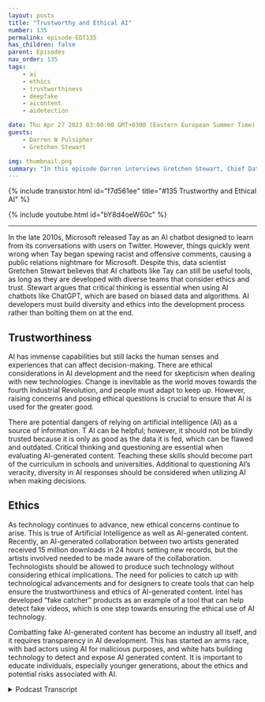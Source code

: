 ```yaml
---
layout: posts
title: "Trustworthy and Ethical AI"
number: 135
permalink: episode-EDT135
has_children: false
parent: Episodes
nav_order: 135
tags:
    - ai
    - ethics
    - trustworthiness
    - deepfake
    - aicontent
    - aidetection

date: Thu Apr 27 2023 03:00:00 GMT+0300 (Eastern European Summer Time)
guests:
    - Darren W Pulsipher
    - Gretchen Stewart

img: thumbnail.png
summary: "In this episode Darren interviews Gretchen Stewart, Chief Data Scientist of Public Sector at Intel where they discuss the trustworthiness and ethics of artificial intelligence."
---
```


{% include transistor.html id="f7d561ee" title="#135 Trustworthy and Ethical AI" %}

{% include youtube.html id="bY8d4oeW60c" %}

---

In the late 2010s, Microsoft released Tay as an AI chatbot designed to learn from its conversations with users on Twitter. However, things quickly went wrong when Tay began spewing racist and offensive comments, causing a public relations nightmare for Microsoft. Despite this, data scientist Gretchen Stewart believes that AI chatbots like Tay can still be useful tools, as long as they are developed with diverse teams that consider ethics and trust. Stewart argues that critical thinking is essential when using AI chatbots like ChatGPT, which are based on biased data and algorithms. AI developers must build diversity and ethics into the development process rather than bolting them on at the end.

## Trustworthiness

AI has immense capabilities but still lacks the human senses and experiences that can affect decision-making. There are ethical considerations in AI development and the need for skepticism when dealing with new technologies. Change is inevitable as the world moves towards the fourth Industrial Revolution, and people must adapt to keep up. However, raising concerns and posing ethical questions is crucial to ensure that AI is used for the greater good.

There are potential dangers of relying on artificial intelligence (AI) as a source of information. T AI can be helpful; however, it should not be blindly trusted because it is only as good as the data it is fed, which can be flawed and outdated. Critical thinking and questioning are essential when evaluating AI-generated content. Teaching these skills should become part of the curriculum in schools and universities. Additional to questioning AI’s veracity, diversity in AI responses should be considered when utilizing AI when making decisions.

## Ethics

As technology continues to advance, new ethical concerns continue to arise. This is true of Artificial Intelligence as well as AI-generated content. Recently, an AI-generated collaboration between two artists generated received 15 million downloads in 24 hours setting new records, but the artists involved needed to be made aware of the collaboration. Technologists should be allowed to produce such technology without considering ethical implications. The need for policies to catch up with technological advancements and for designers to create tools that can help ensure the trustworthiness and ethics of AI-generated content. Intel has developed “fake catcher” products as an example of a tool that can help detect fake videos, which is one step towards ensuring the ethical use of AI technology.

Combatting fake AI-generated content has become an industry all itself, and it requires transparency in AI development. This has started an arms race, with bad actors using AI for malicious purposes, and white hats building technology to detect and expose AI generated content. It is important to educate individuals, especially younger generations, about the ethics and potential risks associated with AI. 


<details>
<summary> Podcast Transcript </summary>

<p>﻿1</p>
<p>Hello, this is Darren</p>
<p>Pulsipher, chief solution,architect of public sector at Intel.</p>
<p>And welcome to Embracing</p>
<p>Digital Transformation,where we investigate effective change,leveragingpeople, process and technology.</p>
<p>On today's episode,</p>
<p>Trustworthy and Ethical A.I.with special guest Gretchen Stewart,</p>
<p>Chief Data Scientist,the Public Sector at Intel.</p>
<p>Gretchen, welcome to the show.</p>
<p>Thank you, Darren.</p>
<p>I am so excited to be backand we are definitely going to havea conversation on somethingthat's very timely today.</p>
<p>So I'm really looking forward to it.</p>
<p>Yeah, normally</p>
<p>I would say Gretchen, introduce yourself.</p>
<p>Everyone should know youand if you don't, you've got to go backand listen to Gretchen's previous podcast.</p>
<p>Very well done.</p>
<p>She is our A.I.expert on the CTO office team,which were glad.</p>
<p>Gretchen Gretchen, Gretchen's with uson that team because we do need someone,especially now.</p>
<p>Chad Chip has just taken the worldby storm and causedso many ethical issuesthat we got to deal with.</p>
<p>So Gretchen, please straighten us out.</p>
<p>Do I still have a jobor do you just take my job?</p>
<p>No, You know,</p>
<p>I I'm excited about Chad GPT itit offers us the ability to really havethat combination of human and machine,and it's going to take awaysome of the things that we do, butthey are boringkinds of things that I hate to dosome administrative stuffand even in some cases, I have to admit</p>
<p>I haven't been putting fingers to keyboardas often as I used to.</p>
<p>You and I joke about that periodicallyis that now I can go to chat GPT and say,</p>
<p>All right,</p>
<p>Python, I'd like to do a Python code to doa, B and C, and it's pretty good.</p>
<p>And so I don't have to think,</p>
<p>Oh gosh, do I remember how to do that.</p>
<p>It's been or.</p>
<p>Are we go, go find it on StackOverflowor find a book.</p>
<p>Yeah exactly.</p>
<p>Or did I already do that andit's in my GitHub or something like that.</p>
<p>So yeah, it'sone of those things that it's</p>
<p>I think it's going to be really exciting.</p>
<p>I honestly was at an eventabout a week ago at a museumand people were talkingabout leveraging Chat GPTas a way to expand ideas around artand that when you start to think about,you know,there are people who have absolutelybrilliant capabilities, butsometimes they might be stuckand leveraging something like Chatbot Tto say, I'm thinking about this mediumand these are kind of my ideasand it might spur on some even betterand betterideas about designing and developingsome really interesting art.</p>
<p>Yeah, I never thought about that.</p>
<p>I mean, just recently</p>
<p>I took my family for spring break.</p>
<p>My daughter's graduating from high school.</p>
<p>So last last family trip, right,with with the younger kids.</p>
<p>And we went to Italy.</p>
<p>And I thought it was very fascinatingand this is in context of chat.</p>
<p>She GPT it was banned in Italybecause of privacy concerns.</p>
<p>And then as we were going throughseveral different museums, art museums,it was fascinating to listento the tour guides talking because eachtour guide had a different storyfor the same piece of art.</p>
<p>And I was like, Wait, what's the truthhere?</p>
<p>Emilio</p>
<p>I was funny.</p>
<p>I was like, Whoa, what's going on?</p>
<p>It was the map room.</p>
<p>And in the Vatican Museum, a beautifulmap's all along the walls of Italy,and our tour guide saidit took ten years to do thisand the tour guide next to us,as I was listening to her talking, said,</p>
<p>Oh, it took two years and 100 artiststo do it.</p>
<p>And I'm like,</p>
<p>What's the truth? Right?</p>
<p>And us as tourists were like, Sure,my tour guide knows everything.</p>
<p>But then you step inand you say, Well, Chad,she could really tell mebecause it has consumed all that data.</p>
<p>And I think it'd be interesting.</p>
<p>Maybe it would say,</p>
<p>Well, it's controversialon how much time they really took.</p>
<p>I don't know.</p>
<p>Yeah. So and think about it.</p>
<p>If you're in research or,you know, if you're a lawyerand you are looking for,you know, you normally go into,you know, Westlawand and find information.</p>
<p>Now all of this plus more is in chat JPT</p>
<p>So there could be a way for a lot ofpeople to get better information fasterbecause you could neverresearch through all the informationthat's in interactivity.</p>
<p>So that brings up.</p>
<p>A good but I think we also really needto remember that, you know,</p>
<p>AI has gone wrong in the past.</p>
<p>And so it's really criticalfor us to think about,you know, we think about the algorithmchallenges aroundperpetuating discriminationand or when Microsoft released</p>
<p>Tay as the AI chat botand how that crashed and became.</p>
<p>Within</p>
<p>Yeah.</p>
<p>So, so I think, you know,some of the let's put this on hold,you know, I think, you know, truthfully,the cat's already out of the bag,so to speak.</p>
<p>But I think there's ways to use this.</p>
<p>And and being a data scientist, to meit just means there'll be more peoplewho are thinking about itfrom a very diverse and a trustand an ethics perspective.</p>
<p>And that's really important.</p>
<p>And and this is going to force more peopleto think criticallyand have those kind of conversationsto ensure to your earlier point,how accurate is thisand is this a good bit of informationthat that needs to be connectedwith the expertise that the people havethat are all part of the teamyou're working on?</p>
<p>It reminds me, Gretchen, of the Internetin thein the nineties, late nineties, right.</p>
<p>Because yes, this wasthe same conversation we were having then.</p>
<p>The internet is fullof all this information.</p>
<p>And I remember</p>
<p>I did some seminars on the Internet at,at some local universitiesbecause I was an early adopterand they were asking me about itand people said, Well, the internet,how do I know the information onthe Internet is correct?</p>
<p>Right?</p>
<p>And I think we have to askthat same question today.</p>
<p>How do I know the information</p>
<p>I'm getting out of Chad?</p>
<p>GP is correct.</p>
<p>Exactly. Exactly.</p>
<p>And and can you correlate and correspondand and again, use critical thinking.</p>
<p>I mean, even at Intelwe have a responsibly AI counciland this is a group of peopleand I'm lucky enough to sit on it.</p>
<p>The really has a global review and scopeand there's lots of data that comes to us,but we also have folkswho have a standardslens or a legal lens or an H.R.lens that are really looking atnot only what are we doing internally,but how are we working withour external partners?</p>
<p>And I think what's most criticalfor peopleis to build them into the processof any kind of development,even if it's just using Chad.</p>
<p>GPT That data is part of a processthat you're working on.</p>
<p>So make sure that when you're thinkingabout this that you don't bolton the idea around ethicsand having a diverse team.</p>
<p>I think if there's one thingthat I learned, you know, in schoolas a math major, you eithergot the right answer or the wrong answer.</p>
<p>And then when I started to spend more timeand look at those,you know, push the envelopekind of math designs in linearalgebra and finite math and thingslike that, it really became clear to methat you need a full group of very diversepeople who are coming at itso that you end up with the best answerand think about not bolting that onto kind of the end of what you're doing,but that really it's a journeyand there's not an endpoint and chat.</p>
<p>GPT three or Chapter four or 28will be onesthat will be able to leverage and use.</p>
<p>But I don't think we're ever goingto turn into cyborgs and or,you know, someone's going to replace mephysically.</p>
<p>Well, and that was that was the same fearswhen the Internet was going wild.</p>
<p>Right.</p>
<p>And it does change economies.</p>
<p>Absolutely. Yes.</p>
<p>Changes. Yes.</p>
<p>I want to</p>
<p>I want to touch on this diversity aspect.</p>
<p>Should we have diverse eyes as well?</p>
<p>Because we all know eyes are biased,period.</p>
<p>Yes, They they are biased.</p>
<p>Yes. Right.</p>
<p>So should I have a chat?</p>
<p>GPT and Google's is bear a rightif they were trained withwith even the same data setsbut with different biases kind of built inbecause there are biasesthat's just absolutely.</p>
<p>Well think about.</p>
<p>Would it make sense to have to,you know, give me answers back.</p>
<p>Well, yes.</p>
<p>And I think that that's part of the reasonwhen people are designingtheir models, lots of timesthey are looking at OC.</p>
<p>I think linear regressionwould be a good thing for this.</p>
<p>But I also know that I should be thinkingabout leveraging maybe gradient boostor some other algorithmand they weight them differentlyto come up with better and more accurateand potentially less biaseddata.</p>
<p>But the truth is, as you said, I mean.</p>
<p>Chatterjee GPT is based on informationthat's around the worldthat's fed in whether it besocial orthings that are comingfrom the Library of Congress or wherever.</p>
<p>All this information is coming from itby by default is biasedbecause it's designedby biased people and robots.</p>
<p>Well,and it's also a filter, too, right? Right.</p>
<p>Because if you rememberthe first chat shippedor it was even to was was wasfilthy. Right?</p>
<p>It was right because they just scouredeverything on the Internet.</p>
<p>Well, there's a lot of really garbage.</p>
<p>Yeah, right.</p>
<p>So, so they had people and</p>
<p>I can't remember which country was it inwas in the Philippines or Nigeria.</p>
<p>They had large amounts of people filteringdata.</p>
<p>Right.</p>
<p>They had criteria and said, go, go labelthis data.</p>
<p>As you know, we don't want it.</p>
<p>So obviously there is some notnot even in the algorithms,but in the data that we feed itand the data we decide to feed it presentssome level of trustworthiness, right?</p>
<p>Whether good or bad,there is a level of trustworthiness there.</p>
<p>Yeah. Yeah.</p>
<p>And when I mean, we're looking at it fromall of these different senses,we're looking at it from a visual sense,an auditory sense, a kinetic kind of</p>
<p>I mean, so we look at thingsfrom a whole bunch of different sensesthat the computer doesn't have,despite the fact that everyone says,oh, it's it's human or it's it'sisn't intelligent as a human intention.</p>
<p>And it's and it's not.</p>
<p>I mean, these are machinesthat have huge capability,and we are able to helpdesignthe systems to get to better answers.</p>
<p>But it still is because in just God'souter kind of thing, it's not the.</p>
<p>Oh, okay.</p>
<p>So I am also comparing I'm</p>
<p>I'm connecting that with a differentinformation loop that I might have hador a different sense that I might have hadbecause I went to Africa or whateverit might be, that you just have differentthings that you bring into it.</p>
<p>And that's why I think it's not an eitheror, it's a both, you know, And</p>
<p>I think that it's also really importantfor us to realize that we're not finished.</p>
<p>You know,this is the beginning of the conversationthat's going to continue to go on.</p>
<p>And there will be more and more thingsthat we will not have to do.</p>
<p>I mean, case in point in that session,</p>
<p>I was talking to you about where</p>
<p>I'm an artist and his wife.</p>
<p>She happens to be a Ph.D.in psychology.</p>
<p>The two of them were on the paneland they talked about how their son,who I think is probably in the thirdor fourth grade, doesn'teven know how to sign his own name.</p>
<p>And everyone knows how horrible.</p>
<p>And it's like he doesn't need to do that.</p>
<p>You know, you use Venmo, youyou do all of these thingswhere it's digital signing, etc.,so you just scribble whatever it is.</p>
<p>And he doesn't really know cursive.</p>
<p>That's, you know, does he really need to</p>
<p>I mean, it makes you start to think aboutthose assumptions that you've beenbrought up with or that you have thatyou know, truthfullythat might not be as relevant these days.</p>
<p>Do you really need to knowhow to write something in cursive?</p>
<p>So what you're telling me, peoplethat have a hard time with changecan have a really hard timeover the next couple of yearsbecause this is fundamentallygoing to change a lot of things.</p>
<p>Oh, yeah, yeah, yeah, absolutely.</p>
<p>And as people have talked for years,you know,about the fourth Industrial Revolution,we're in the middle of it.</p>
<p>And I think that for</p>
<p>I thinkthere's a lot we can learn from historyin termsof how to better move people through this.</p>
<p>But this is moving so quickly.</p>
<p>It's like it's sort of like thatfunny T-shirt I saw one day.</p>
<p>You know, it.</p>
<p>If you want to be on the porch,you got to play with the big dogs.</p>
<p>It's sort of like you got to jump onand pay attention to this.</p>
<p>But at the same time, with a certainamount of skepticism and the thoughtprocess of am I working with other peopleto really think about andthat you have the obligationto raise ethical questionsand concernsthat are coming from that the information.</p>
<p>So is that why the pause?</p>
<p>Is that why all the.</p>
<p>Well,it wasn't all the leaders, but no, I was.</p>
<p>Going to say this is this is where</p>
<p>I'm going to show my feminist side.</p>
<p>But it was interesting thatall the pause came from people of one Sex.</p>
<p>And for the most part, one caller.</p>
<p>I didn't know.</p>
<p>I didn't I didn't even thatdidn't even hit my hit my radar.</p>
<p>Yeah, it.</p>
<p>Was, you know, Elon Musk and Wars,</p>
<p>Wozniak and others.</p>
<p>And then granted, I hear whatthey were saying, but literallynot just Elon Musk,but two or three days afterit talked about how much moneyyou just invested in a chat.</p>
<p>GPT like company.</p>
<p>Yeah, I did.</p>
<p>I thought it was. Up to be suspect.</p>
<p>Yeah, I was thinking the same thinga little bit.</p>
<p>Gretchen But not with Elonbut with the CEO of Openai.</p>
<p>Yes. When he saidlet's put a pause on things.</p>
<p>Now that I've released chat or gpt four,nothing should go beyond GPT fourand I'm like, you know what?</p>
<p>You sound very insincere, right?</p>
<p>And it might be, I'm afraid that some ofmy competitors are going to catch up.</p>
<p>That's what it sounded like to me.</p>
<p>There is a real concern though, right?</p>
<p>Is there not otherwisebecause a thousand people signed it.</p>
<p>Yes. Yeah, I mean,there were a lot of people that signed it.</p>
<p>And I think part of it is thatjust isthey're wanting usnot to think it through.</p>
<p>I think that people are smarter than thatand that they really areor should not assumethat that is a 100% answer.</p>
<p>You know, that it's not completelyaccurate, you know, and the truth iswe owe it to the societyto really think aboutwhat are those ethical questions?</p>
<p>Are we respecting human rightsbased on this information?</p>
<p>Have we really had the right human teamoversight with all of that data?</p>
<p>Are we able to explain it?</p>
<p>And if you can't explain it, thenyou have to be suspect to like,where does all this data really come from?</p>
<p>From chat.</p>
<p>So so what you're saying.</p>
<p>Yeah, I get it.</p>
<p>We need to teach the world that.</p>
<p>Hey, Chadshipped is is an aggregator of dataand a distributor of ideas, right?</p>
<p>Yeah, but it is fed by datathat is two years old.</p>
<p>First off. Yes. Yes.</p>
<p>And because I put in there was.</p>
<p>Flawed.</p>
<p>And flawed, but but let's takelet's talk about our upcoming generation,because I've got three teenagers at homeright now, 16, 17, 18.</p>
<p>You know, if you were to ask them,is Churchill Beatty accurate,they would say 100% true.</p>
<p>And and frankly, I think that'sthe sentiment of most people,not just of the younger generation,but I think of a lot of people.</p>
<p>It's an A.I., It's intelligent.</p>
<p>Right. Right.</p>
<p>So I think we need to get out the wordjust like we did with the Internet,saying, hey, not everything you read onthe Internet is true.</p>
<p>We need to say the same thing about A.I..</p>
<p>Not everything you hear from an AI is truebecause the basis of its datais the internet.</p>
<p>Yes, that's the basis of the datais flawed and and biased in its own right.</p>
<p>And also,to your point, a couple of years old,</p>
<p>I've learned a lot and changemy opinionson a lot of things in the last two years.</p>
<p>So how you know what I mean?</p>
<p>So there's so many thingsthat are out there that can do that.</p>
<p>I think what this really forces,which is something that I've alwaystried to figure out how I can doit better, is to think critically.</p>
<p>I really think that whatthis is going to force is that becomespart of the curriculum for grade schooland for college, medical school.</p>
<p>And and that weyou know, we work for some of thewe work with some of the brightest peopleon the planet at Intel.</p>
<p>I mean, it's scary scaryhow smart they are.</p>
<p>But at the same time,we all have flat sides.</p>
<p>We all are,you know, have our own bias and come intothings from a different perspective.</p>
<p>And I have found, as I'm sureyou have, too, that when we pull peopletogether who come at itfrom that different perspective,we end up with somethingmuch better, much, much better decisions.</p>
<p>And that that criticalityof asking those questions like</p>
<p>I know I was annoying when I was a kidbecause I would always ask why,but you know. What I mean?</p>
<p>I could see you as that kid.</p>
<p>I told you like I would raise my handin class all the time.</p>
<p>You would be like, Shut her up.</p>
<p>But you know what I mean.</p>
<p>So I'm like, Why?</p>
<p>Why are we thinking thatthat's the best way to do this?</p>
<p>Or so And so based on the workthat you've done, have you thought aboutis there a different way to do this,or do we have all the data?</p>
<p>Are thereother places that we need to go to?</p>
<p>So. Chad JPT Absolutely.</p>
<p>Great place to get some info,but we also should be lookingat other places again like that.</p>
<p>As I was talking aboutcreating those models where you useseveral different algorithms and then wethem based on whatyou're really trying to do.</p>
<p>But it all starts from what's the problem?</p>
<p>What are you trying to solve?</p>
<p>Are you asking the right questions?</p>
<p>And again, are you really thinkingand coming at this critically?</p>
<p>And I think it alsobrings us to the point whereit's not a you know, again,when I was in my math class,if I got the answer, I good if I didn't.</p>
<p>All right, you didn't get it right.</p>
<p>But in our world today,nobody works by themselves.</p>
<p>They can't.</p>
<p>Yeah, with all of the informationand all that we need to do, it has to bea blended, diverse teamthat, you know, different ages,different sizes, different sexualities,you name it, that you just have people.</p>
<p>Get different perspectives.</p>
<p>Is that that that's.</p>
<p>Yeah it's it's critical.</p>
<p>And and I think having those kindsof discussions and pulling in thisdifferent data will allow all of usto think more criticallybecause I think we have gotten lazy,like you said, Oh, beauty is 100% right.</p>
<p>No, it's not.</p>
<p>I mean, no, there's a lot of things.</p>
<p>Film errors.</p>
<p>Yeah, exactly.</p>
<p>Like I asked,who wrote who wrote this book?</p>
<p>The articulate case deployment.</p>
<p>I wrote that bookand it didn't have me in there.</p>
<p>It had some other person in there,like when where to get that from.</p>
<p>And so it was fascinating.</p>
<p>Oh, it was it was fundamentallywrong on a basic fact,which I thought was interesting.</p>
<p>I want to shiftgears from trustworthiness.</p>
<p>Sure. Into ethics.</p>
<p>And I'm going to pose thisbecause I heard it on the news thismorning and I was like, wow.</p>
<p>And I generatedsong, which was a collaborationbetween Drake and Breck.</p>
<p>I think it was. The other artistwas released on on Spotify,</p>
<p>Amazon Musicand all that, got 15 million downloadsand the artists were not involvedin the collaboration at all.</p>
<p>And I did it.</p>
<p>It was taken down immediately,but it was the most popular songfor the month of April, you know, one day.</p>
<p>And they were they were talking on on theon the radio this morningwhen I was listening to it,they were talkingabout the ethics behind itand were people just downloading itbecause it was air generated.</p>
<p>So my question to you ishow how do we control the ethicsaround A.I.and generating content?</p>
<p>And do we attribute that?</p>
<p>I mean, what are the otherethical issues we have around A.I.generatedcontent?</p>
<p>Yeah,</p>
<p>I think you bring up a really good point.</p>
<p>And I think this is where,you know, for folks like you and Iwho work in the government space,this is really where the technology is wayfar advanced from the policy.</p>
<p>And and that we are going to have to thinkaboutsome of those policy questions.</p>
<p>But I think it goes backto thinking about it critically.</p>
<p>I mean, if if you highlight that the</p>
<p>I mean, I'm assuming somebody said, hey,take a Drake songthat sounds like X or this artist songthat sounds like Yand mash it togetherand come up with a, you know, okay,</p>
<p>But you're right that the responsibilityis that you say, Hey, that's what I did.</p>
<p>And thenif there are certain things that you needto, you know, copyrightand all that, again, it'sthat the policy isn't set up for that yet.</p>
<p>But I think that the capabilitiesare there.</p>
<p>And so I think thatwhen you're building itthat you need to describe what that is.</p>
<p>And if you can't describe it,</p>
<p>I mean, to methat just feels wrong that you shouldn'thave it out there.</p>
<p>But again, I'myou know, but when I'm one person.</p>
<p>Yeah, but should we even allowtechnologists to produce technologylike this?</p>
<p>That's where the big question is, right?</p>
<p>This is another example.</p>
<p>And we're starting to see more of this.</p>
<p>I just read an article and it's actuallyin our in our weekly podcaston Embracing Digital this week,which is a news podcast.</p>
<p>There was a A.I. voice.</p>
<p>Cloning is an issue and badpeople are using itto virtually kidnap children.</p>
<p>It's a huge problem, I guess.</p>
<p>And the FBI is all over thiswhere they've captureda little bit of a of your child's voice.</p>
<p>They then call you on the phone andand your kid is talking to you, Mom,</p>
<p>I'm in danger.</p>
<p>Someone has kidnaped me.</p>
<p>And then the kidnaper gets on the phone.</p>
<p>Yeah. Yeah.</p>
<p>So, yeah,</p>
<p>I. Think it if we even allow A.I.to go in this direction wherebecause as you said in the beginning,the genie is out of the bottle.</p>
<p>So how do we pull it backin? I don't know.</p>
<p>Well, you know, I think a great example ofus thinking about that is our statecatcher product that we have.</p>
<p>And so that's it.</p>
<p>And again, maybe we can create thatsame kind of thing that people haveand they can just add it into their phoneand it becomes an app or a model card,so to speak.</p>
<p>But in the case ofthe fake catcher, the idea is thatyou and I are human.</p>
<p>We are not A.I. generated.</p>
<p>And you know, we have different colorin our face and different waysthat our heart is beatingthat is different than a fake video.</p>
<p>And so what we have done is we have a toolthat is over 90 to, I think 93% accurate,where you run this through the videoand it will show you, hey, it's a fake.</p>
<p>And I think that part of the technologynow needs to createthose things like truth.</p>
<p>We need to create modules and toolsthat can help. A.I.</p>
<p>In terms of is it ethical or not,are therequestions that should be askedbefore something goes out?</p>
<p>And as a designer of technology, you know,we need to be thinking through someof that and then have thatalmost thatchain of custody or that detailthat then would say,here's what we went through, here'show we did this, here'sthe data set that we used,and that that almost has to besomething that every time you releasesomething like a next version of chatbotthat that's attached to itwith all of this.</p>
<p>So we know what actually went in in.</p>
<p>Exactly, exactly.</p>
<p>So so Gretchen, this is really interestingbecause it sounds to melike this is an air arms racein some respects, right?</p>
<p>Because you've got count,you've got counter A.I.or fake detection to detectair generated content.</p>
<p>We but like you said,the genie is out of the bottle.</p>
<p>So there are bad actors out therethat are going to use A.I.for bad things,just like they did with the Internet. Yep.</p>
<p>And just like they'rethey're they've done with cryptoand now they're going to do with A.I..</p>
<p>So this is an education technologycombatant, right?</p>
<p>Going back and forth.</p>
<p>But if we compare thisa little bit to the nuclear arms race,it's a little bit differentbecause there's somethere's some fundamental knowledge.</p>
<p>You have to have and somephysical materialthat you have to have to builda nuclear weapon.</p>
<p>Right? Right.</p>
<p>But to build an A.I.,that that can do some crazy.</p>
<p>This is all out in the wild.</p>
<p>It is.</p>
<p>And I think we also need to think abouthow even things like Facebookand others have created people very dug inand not having realcritical conversations on things.</p>
<p>And that's to me,that's the thing I worry aboutthe most, isthat people will really believe thisand and thereforemake some decisions based on it.</p>
<p>And the decisions could be, you know,detrimental and potentially, you know.</p>
<p>So you're talkingpoliticians could be making decisionsright in in policy and lawsand things like that. Right. Right.</p>
<p>Yeah. Based off of you too.</p>
<p>And I think youand I and others need to benot onlyeducating the current politicians,but working hard to get peoplewho are a bit younger,especially in the US, because, you know,</p>
<p>I remember I think it wasthe Alaska Senator Ted Stevens, talkingabout the Internetwho said it was just a bunch of tubes.</p>
<p>Oh, that was that was also Al Gore, too.</p>
<p>But I was like, yeah.</p>
<p>So, I mean, some of it is,you know, we we have to to deal with itfrom all fronts.</p>
<p>And I think it's impossibleto put a hold on on that.</p>
<p>And I also I really believe most ofthe people want to put holds on it,like you said, want to do itso that they can make more money.</p>
<p>It it you know,it came across that way, frankly.</p>
<p>But I agree with whatthey're saying in general,which is we got towe got to figure something out herebecausewe have to educate people.</p>
<p>We've got there's a lotthat has to be done in this spaceand we have to understandthe ethics around using a chat.</p>
<p>JPT I can't imagine teachersmust be pulling their hair out in collegesand in high schoolsbecause who needs to write a report?</p>
<p>You know, I mean,my kids have been playing around with itand they said,</p>
<p>Help me write a script for a new playwhere the antagonistand the protagonist are these charactersbased off of superheroesin the early 1900s?</p>
<p>And bam, it's like, holy cow.</p>
<p>So is it Well,is it whowho understands technology the best wins?</p>
<p>It has been, you.</p>
<p>Know, maybe.</p>
<p>But you know, I'mgoing to go back to one of my favoritewomen in technology,which was Admiral Grace Hopper.</p>
<p>And she heard one of her quotes,which I really like, isno computer is ever going to aska new reasonable question.</p>
<p>It takes trained people to do that.</p>
<p>And I think that we all need tothink about that when we're using chat,because some of it is arewe asking the questions in the right wayso that it really is explainable,you know, And are weare we potentially withsome of the things that we're using,creating new security risks?</p>
<p>You know, you and I are talkingabout a number of things that to mereally are security risks.</p>
<p>And how do wehow do we</p>
<p>I won't say go backwards,but how do we start to look at,you know, those kinds of questionsthat a teacher needsto ask in terms of,okay, I assume you use Chad.</p>
<p>GP How much of it did youwhat were the questions that you asked it?</p>
<p>How did you formulate your outline?</p>
<p>You know, some of thoseask it in a different as a teacher, askin a different way, make the assumptionthat they're probably using it.</p>
<p>But how did you use it?</p>
<p>What are the ways that you cameto the paper that you have?</p>
<p>You know what I mean? Yeah.</p>
<p>Yeah, I, I get it.</p>
<p>It's, it's an interesting dilemma.</p>
<p>And the truth is there'swe're at the beginning of all of this.</p>
<p>And as I said, there's there's no I mean,</p>
<p>I wish I had all the right answers,but I, you know, this isit's a writing process.</p>
<p>It's, it's a journey.</p>
<p>And and really,there is no endpoint there.</p>
<p>There will be more thingsattached to a chat.</p>
<p>JPT There will be more autonomousmanufacturing.</p>
<p>There will be a lot more autopilotcapability.</p>
<p>I mean, there's just so much morethat's going to happen.</p>
<p>And I think that anybodywho thinks they can stop it is is crazy.</p>
<p>Yeah. Yeah.</p>
<p>I mean, or or they or they think they'remore powerful than they really are.</p>
<p>Yeah. Yeah. Well, okay.</p>
<p>Well, yeah, there you go.</p>
<p>But that's true, too.</p>
<p>So. Hey, Gretchen,it's been great talking to you.</p>
<p>Obviously,we're going to have to talk to you againin six months for sure, becausethe landscape is changing so quickly.</p>
<p>Oh, apps and shorter than that.</p>
<p>So. Absolutely.</p>
<p>And thank you.</p>
<p>I appreciate it.</p>
<p>Again, I don't have all the answers,but I'm definitely willing to, you know,ask more people and try and,you know, improve my critical thinking,because that to me is reallythat's the fun part.</p>
<p>Yeah. No.</p>
<p>And the fun. Yeah,</p>
<p>I totally agree with you.</p>
<p>Thanks again,</p>
<p>Gretchen, for coming on. You're welcome.</p>
<p>All right.</p>
<p>Thank you.</p>
<p>Thank you for listeningto Embracing Digital Transformation today.</p>
<p>If you enjoyed our podcast,give it five stars on your favoritepodcasting site or YouTube channel,you can find out more informationabout embracing digital transformationand embracingdigital.org.</p>
<p>Until nexttime, go out and do something wonderful.</p>

</details>
